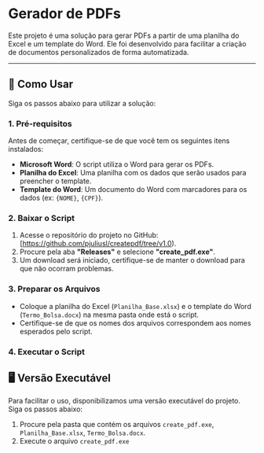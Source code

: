 # Gerador de PDFs

Este projeto é uma solução para gerar PDFs a partir de uma planilha do Excel e um template do Word. Ele foi desenvolvido para facilitar a criação de documentos personalizados de forma automatizada.

---

## 🚀 Como Usar

Siga os passos abaixo para utilizar a solução:

### 1. Pré-requisitos

Antes de começar, certifique-se de que você tem os seguintes itens instalados:

- **Microsoft Word**: O script utiliza o Word para gerar os PDFs.
- **Planilha do Excel**: Uma planilha com os dados que serão usados para preencher o template.
- **Template do Word**: Um documento do Word com marcadores para os dados (ex: `{NOME}`, `{CPF}`).

### 2. Baixar o Script 

1. Acesse o repositório do projeto no GitHub: [https://github.com/pjuliusl/createpdf/tree/v1.0).
2. Procure pela aba **"Releases"** e selecione **"create_pdf.exe"**.
3. Um download será iniciado, certifique-se de manter o download para que não ocorram problemas. 

### 3. Preparar os Arquivos

- Coloque a planilha do Excel (`Planilha_Base.xlsx`) e o template do Word (`Termo_Bolsa.docx`) na mesma pasta onde está o script.
- Certifique-se de que os nomes dos arquivos correspondem aos nomes esperados pelo script.

### 4. Executar o Script

## 🖥️ Versão Executável

Para facilitar o uso, disponibilizamos uma versão executável do projeto. Siga os passos abaixo:

1. Procure pela pasta que contém os arquivos `create_pdf.exe`, `Planilha_Base.xlsx`, `Termo_Bolsa.docx`.
2. Execute o arquivo `create_pdf.exe`
